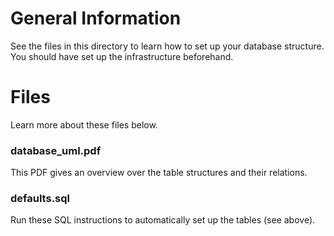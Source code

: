 # General Information

See the files in this directory to learn how to set up your database structure.
You should have set up the infrastructure beforehand.

# Files
Learn more about these files below.

### database_uml.pdf
This PDF gives an overview over the table structures and their relations.

### defaults.sql
Run these SQL instructions to automatically set up the tables (see above).